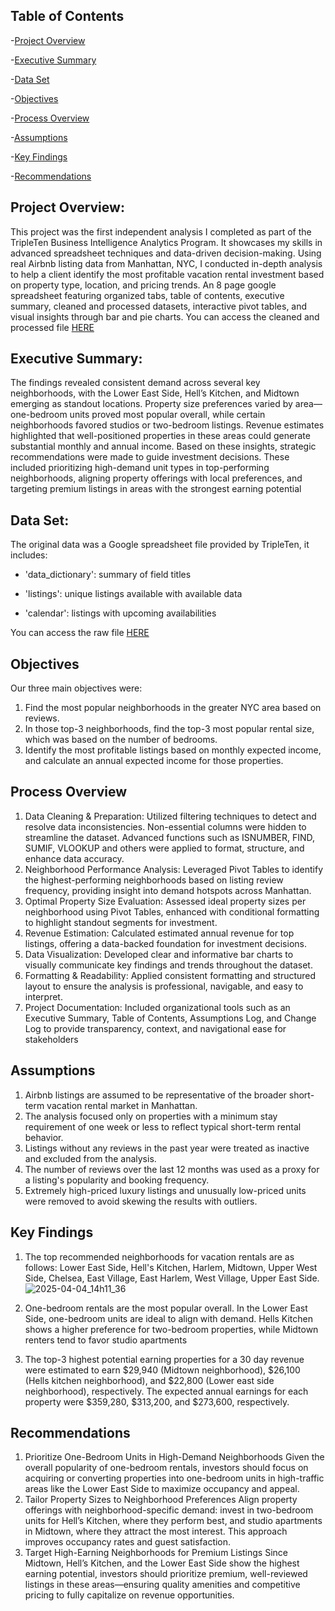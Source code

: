 ## Table of Contents

-[Project Overview](#project-overview)

-[Executive Summary](#executive-summary)

-[Data Set](#data-set)

-[Objectives](#objectives)

-[Process Overview](#process-overview)

-[Assumptions](#assumptions)

-[Key Findings](#key-findings)

-[Recommendations](#recommendations)



## Project Overview: 

This project was the first independent analysis I completed as part of the TripleTen Business Intelligence Analytics Program. It showcases my skills in advanced spreadsheet techniques and data-driven decision-making. Using real Airbnb listing data from Manhattan, NYC, I conducted in-depth analysis to help a client identify the most profitable vacation rental investment based on property type, location, and pricing trends. An 8 page google spreadsheet  featuring organized tabs, table of contents, executive summary, cleaned and processed datasets, interactive pivot tables, and visual insights through bar and pie charts. You can access the cleaned and processed file [HERE](https://docs.google.com/spreadsheets/d/1zwB2ZrLlgm9qiAZPNZt3fdkrLzI40f7p-ygiL3GLIvw/edit?usp=sharing)

## Executive Summary:
The findings revealed consistent demand across several key neighborhoods, with the Lower East Side, Hell’s Kitchen, and Midtown emerging as standout locations. Property size preferences varied by area—one-bedroom units proved most popular overall, while certain neighborhoods favored studios or two-bedroom listings. Revenue estimates highlighted that well-positioned properties in these areas could generate substantial monthly and annual income. Based on these insights, strategic recommendations were made to guide investment decisions. These included prioritizing high-demand unit types in top-performing neighborhoods, aligning property offerings with local preferences, and targeting premium listings in areas with the strongest earning potential



## Data Set:

The original data was a Google spreadsheet file provided by TripleTen, it includes: 

-	'data_dictionary': summary of field titles 

-	'listings': unique listings available with available data

-	'calendar': listings with upcoming availabilities

  You can access the raw file [HERE](https://docs.google.com/spreadsheets/d/1FqcWY7wj30FHoBRBgUvgZMUSxJtQ5u4OiDVtZmZed0Q/edit?usp=sharing)
  







## Objectives
Our three main objectives were:
1.	Find the most popular neighborhoods in the greater NYC area based on reviews.
2.	In those top-3 neighborhoods, find the top-3 most popular rental size, which was based on the number of bedrooms.
3.	Identify the most profitable listings based on monthly expected income, and calculate an annual expected income for those properties.

## Process Overview
1.	Data Cleaning & Preparation:
Utilized filtering techniques to detect and resolve data inconsistencies. Non-essential columns were hidden to streamline the dataset. Advanced functions such as ISNUMBER, FIND, SUMIF, VLOOKUP and others were applied to format, structure, and enhance data accuracy.
2.	Neighborhood Performance Analysis:
Leveraged Pivot Tables to identify the highest-performing neighborhoods based on listing review frequency, providing insight into demand hotspots across Manhattan.
3.	Optimal Property Size Evaluation:
Assessed ideal property sizes per neighborhood using Pivot Tables, enhanced with conditional formatting to highlight standout segments for investment.
4.	Revenue Estimation:
Calculated estimated annual revenue for top listings, offering a data-backed foundation for investment decisions.
5.	Data Visualization:
Developed clear and informative bar charts to visually communicate key findings and trends throughout the dataset.
6.	Formatting & Readability:
Applied consistent formatting and structured layout to ensure the analysis is professional, navigable, and easy to interpret.
7.	Project Documentation:
Included organizational tools such as an Executive Summary, Table of Contents, Assumptions Log, and Change Log to provide transparency, context, and navigational ease for stakeholders


## Assumptions
1) Airbnb listings are assumed to be representative of the broader short-term vacation rental market in Manhattan.
2) The analysis focused only on properties with a minimum stay requirement of one week or less to reflect typical short-term rental behavior.
3) Listings without any reviews in the past year were treated as inactive and excluded from the analysis.
4) The number of reviews over the last 12 months was used as a proxy for a listing's popularity and booking frequency.
5) Extremely high-priced luxury listings and unusually low-priced units were removed to avoid skewing the results with outliers.

## Key Findings
1.	The top recommended neighborhoods for vacation rentals are as follows: Lower East Side, Hell's Kitchen, Harlem, Midtown, Upper West Side, Chelsea, East Village, East Harlem, West Village, Upper East Side.
   ![2025-04-04_14h11_36](https://github.com/user-attachments/assets/1fc256d3-b76b-4fd9-955a-fe7eaec9c971)


3.	One-bedroom rentals are the most popular overall. In the Lower East Side, one-bedroom units are ideal to align with demand. Hells Kitchen shows a higher preference for two-bedroom properties, while Midtown renters tend to favor studio apartments

4.	The top-3 highest potential earning properties for a 30 day revenue were estimated to earn $29,940 (Midtown neighborhood), $26,100 (Hells kitchen neighborhood), and $22,800 (Lower east side neighborhood), respectively. The expected annual earnings for each property were $359,280, $313,200, and $273,600, respectively.

## Recommendations

1. Prioritize One-Bedroom Units in High-Demand Neighborhoods
Given the overall popularity of one-bedroom rentals, investors should focus on acquiring or converting properties into one-bedroom units in high-traffic areas like the Lower East Side to maximize occupancy and appeal.
2. Tailor Property Sizes to Neighborhood Preferences
Align property offerings with neighborhood-specific demand: invest in two-bedroom units for Hell’s Kitchen, where they perform best, and studio apartments in Midtown, where they attract the most interest. This approach improves occupancy rates and guest satisfaction.
3. Target High-Earning Neighborhoods for Premium Listings
Since Midtown, Hell’s Kitchen, and the Lower East Side show the highest earning potential, investors should prioritize premium, well-reviewed listings in these areas—ensuring quality amenities and competitive pricing to fully capitalize on revenue opportunities.

